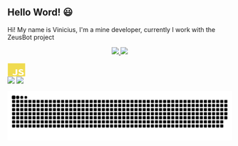 ## Hello Word! 😃

Hi! My name is Vinicius, I'm a mine developer, currently I work with the ZeusBot project

<div align="center">
  <a href="https://github.com/vinizeus">
  <img height="180em" src="https://github-readme-stats.vercel.app/api?username=vinizeus&show_icons=true&theme=dark&include_all_commits=true&count_private=true"/>
  <img height="180em" src="https://github-readme-stats.vercel.app/api/top-langs/?username=vinizeus&layout=compact&langs_count=7&theme=dark"/>
</div>
<div style="display: inline_block"><br>
  <img align="center" alt="Rafa-Js" height="30" width="40" src="https://raw.githubusercontent.com/devicons/devicon/master/icons/javascript/javascript-plain.svg">
</div>
  <div> 
  <a href="https://www.youtube.com/channel/UCpS0ngad4LjtDoux_JvOK6Q" target="_blank"><img src="https://img.shields.io/badge/YouTube-FF0000?style=for-the-badge&logo=youtube&logoColor=white" target="_blank"></a>
<a href="https://wa.me/556993899391" target="_blank"><img src="https://img.shields.io/badge/WhatsApp-25D366?style=for-the-badge&logo=whatsapp&logoColor=white" target="_blank"></a>
    
 ![Snake animation](https://github.com/vinizeus/vinizeus/blob/output/github-contribution-grid-snake.svg)
</div>
